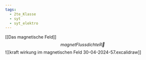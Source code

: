 ```yaml
---
tags:
  - 2te_Klasse
  - syt
  - syt_elektro
---
```

[[Das magnetische Feld]]
$$magnet Flussdichte \vec{R}$$
![[kraft wirkung im magnetischen Feld 30-04-2024-57.excalidraw]]